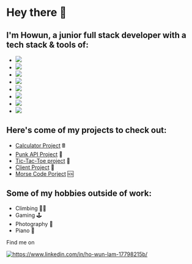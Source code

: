 # Hey there 👋
## I'm Howun, a junior full stack developer with a tech stack & tools of:

- <img src="https://img.shields.io/badge/JavaScript-F7DF1E?style=for-the-badge&logo=javascript&logoColor=black"/>
- <img src="https://img.shields.io/badge/CSS3-1572B6?style=for-the-badge&logo=css3&logoColor=white"/>
- <img src="https://img.shields.io/badge/HTML5-E34F26?style=for-the-badge&logo=html5&logoColor=white"/>
- <img src="https://img.shields.io/badge/React-20232A?style=for-the-badge&logo=react&logoColor=61DAFB"/>
- <img src="https://img.shields.io/badge/Java-ED8B00?style=for-the-badge&logo=java&logoColor=white"/>
- <img src="https://img.shields.io/badge/MySQL-00000F?style=for-the-badge&logo=mysql&logoColor=white"/>
- <img src="https://img.shields.io/badge/Google_Cloud-4285F4?style=for-the-badge&logo=google-cloud&logoColor=white"/>
- <img src="https://camo.githubusercontent.com/4a1038affbb2653ec140936555b3714ddc322526be8567b489e8423a795dea18/68747470733a2f2f696d672e736869656c64732e696f2f62616467652f4669676d612d4632344531453f7374796c653d666f722d7468652d6261646765266c6f676f3d6669676d61266c6f676f436f6c6f723d7768697465"/>

## Here's come of my projects to check out:

- [Calculator Project](https://github.com/howun/Calculator-Project) 🖩
- [Punk API Project](https://github.com/howun/punk-api) 🍺
- [Tic-Tac-Toe project](https://github.com/howun/Tic-Tac-Toe) 🎲
- [Client Project](https://github.com/howun/oae-event-cms) 📖
- [Morse Code Porject](https://github.com/howun/morsecode) 🆘


## Some of my hobbies outside of work:
  
- Climbing 🧗‍♂️
- Gaming 🕹️
- Photography 📸
- Piano 🎹

Find me on 

<p><a href="https://www.linkedin.com/in/ho-wun-lam-17798215b/">
<img src="https://img.shields.io/badge/LinkedIn-0077B5?style=for-the-badge&logo=linkedin&logoColor=white" alt="https://www.linkedin.com/in/ho-wun-lam-17798215b/">
</a></p>
